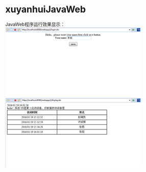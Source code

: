 # xuyanhuiJavaWeb
JavaWeb程序运行效果显示：
![image](https://github.com/momolenghun/xuyanhuiJavaWeb/raw/master/picture/login.png)
![image](https://github.com/momolenghun/xuyanhuiJavaWeb/raw/master/picture/show.png)
